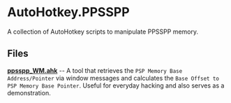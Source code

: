 # AutoHotkey.PPSSPP
A collection of AutoHotkey scripts to manipulate PPSSPP memory.

## Files
**[ppsspp_WM.ahk](ppsspp_WM.ahk)** -- A tool that retrieves the `PSP Memory Base Address/Pointer` via window messages and calculates the `Base Offset to PSP Memory Base Pointer`. Useful for everyday hacking and also serves as a demonstration.

